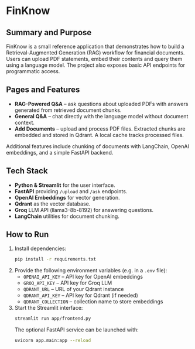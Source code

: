 # FinKnow

## Summary and Purpose
FinKnow is a small reference application that demonstrates how to build a Retrieval-Augmented Generation (RAG) workflow for financial documents. Users can upload PDF statements, embed their contents and query them using a language model. The project also exposes basic API endpoints for programmatic access.

## Pages and Features
- **RAG-Powered Q&A** – ask questions about uploaded PDFs with answers generated from retrieved document chunks.
- **General Q&A** – chat directly with the language model without document context.
- **Add Documents** – upload and process PDF files. Extracted chunks are embedded and stored in Qdrant. A local cache tracks processed files.

Additional features include chunking of documents with LangChain, OpenAI embeddings, and a simple FastAPI backend.

## Tech Stack
- **Python & Streamlit** for the user interface.
- **FastAPI** providing `/upload` and `/ask` endpoints.
- **OpenAI Embeddings** for vector generation.
- **Qdrant** as the vector database.
- **Groq** LLM API (llama3-8b-8192) for answering questions.
- **LangChain** utilities for document chunking.

## How to Run
1. Install dependencies:
   ```bash
   pip install -r requirements.txt
   ```
2. Provide the following environment variables (e.g. in a `.env` file):
   - `OPENAI_API_KEY` – API key for OpenAI embeddings
   - `GROQ_API_KEY` – API key for Groq LLM
   - `QDRANT_URL` – URL of your Qdrant instance
   - `QDRANT_API_KEY` – API key for Qdrant (if needed)
   - `QDRANT_COLLECTION` – collection name to store embeddings
3. Start the Streamlit interface:
   ```bash
   streamlit run app/frontend.py
   ```
   The optional FastAPI service can be launched with:
   ```bash
   uvicorn app.main:app --reload
   ```
